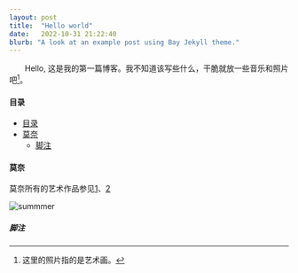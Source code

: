 ```yaml
---
layout: post
title:  "Hello world"
date:   2022-10-31 21:22:40
blurb: "A look at an example post using Bay Jekyll theme."
---
```


<!-- <img src="{{ "/assets/img/content/post-example/Banner.jpg" | absolute_url }}" alt="bay" class="post-pic"/> -->

&emsp;&emsp;Hello, 这是我的第一篇博客。我不知道该写些什么，干脆就放一些音乐和照片吧[^1]。


#### 目录
- [目录](#目录)
- [莫奈](#莫奈)
  - [脚注](#脚注)

#### 莫奈
莫奈所有的艺术作品参见[1](https://commons.wikimedia.org/wiki/Claude_Monet)、[2](https://www.wikiart.org/en/claude-monet)  

![summmer](https://upload.wikimedia.org/wikipedia/commons/7/73/Claude_Monet_-_L%27%C3%A9t%C3%A9_-_Champ_de_coquelicots.JPG "summmer")




##### 脚注

[^1]: 这里的照片指的是艺术画。

